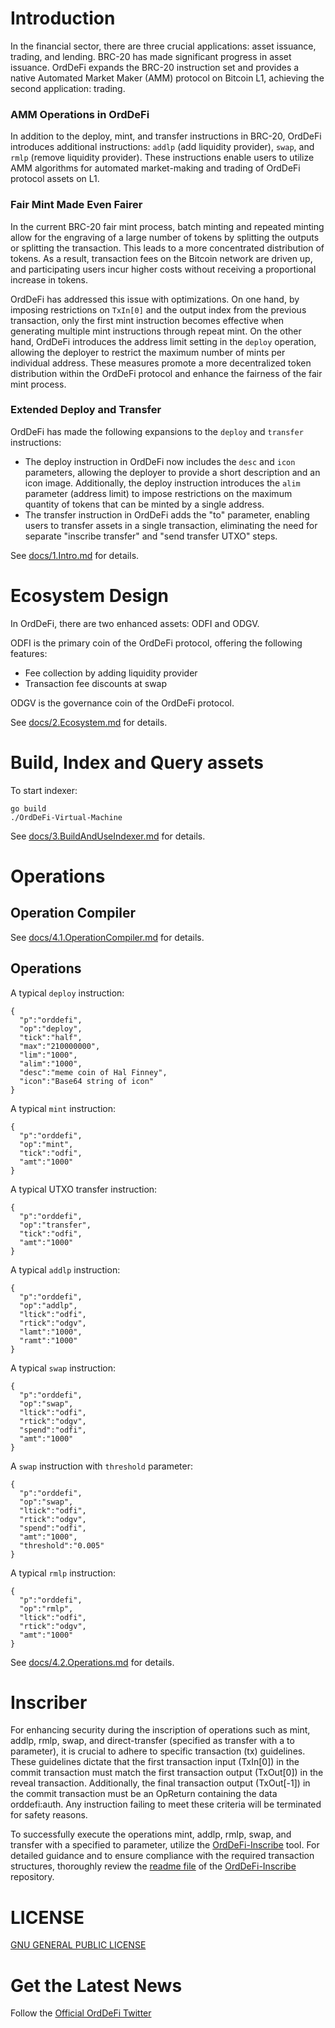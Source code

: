 # Introduction

In the financial sector, there are three crucial applications: asset issuance, trading, and lending. BRC-20 has made significant progress in asset issuance. OrdDeFi expands the BRC-20 instruction set and provides a native Automated Market Maker (AMM) protocol on Bitcoin L1, achieving the second application: trading.

### AMM Operations in OrdDeFi

In addition to the deploy, mint, and transfer instructions in BRC-20, OrdDeFi introduces additional instructions: `addlp` (add liquidity provider), `swap`, and `rmlp` (remove liquidity provider). These instructions enable users to utilize AMM algorithms for automated market-making and trading of OrdDeFi protocol assets on L1.

### Fair Mint Made Even Fairer

In the current BRC-20 fair mint process, batch minting and repeated minting allow for the engraving of a large number of tokens by splitting the outputs or splitting the transaction. This leads to a more concentrated distribution of tokens. As a result, transaction fees on the Bitcoin network are driven up, and participating users incur higher costs without receiving a proportional increase in tokens.

OrdDeFi has addressed this issue with optimizations. On one hand, by imposing restrictions on `TxIn[0]` and the output index from the previous transaction, only the first mint instruction becomes effective when generating multiple mint instructions through repeat mint. On the other hand, OrdDeFi introduces the address limit setting in the `deploy` operation, allowing the deployer to restrict the maximum number of mints per individual address. These measures promote a more decentralized token distribution within the OrdDeFi protocol and enhance the fairness of the fair mint process.

### Extended Deploy and Transfer
OrdDeFi has made the following expansions to the `deploy` and `transfer` instructions:

* The deploy instruction in OrdDeFi now includes the `desc` and `icon` parameters, allowing the deployer to provide a short description and an icon image. Additionally, the deploy instruction introduces the `alim` parameter (address limit) to impose restrictions on the maximum quantity of tokens that can be minted by a single address.
* The transfer instruction in OrdDeFi adds the "to" parameter, enabling users to transfer assets in a single transaction, eliminating the need for separate "inscribe transfer" and "send transfer UTXO" steps. 

See [docs/1.Intro.md](https://github.com/OrdDefi/OrdDefi-Virtual-Machine/blob/main/docs/1.Intro.md) for details.

# Ecosystem Design

In OrdDeFi, there are two enhanced assets: ODFI and ODGV.  

ODFI is the primary coin of the OrdDeFi protocol, offering the following features:

* Fee collection by adding liquidity provider
* Transaction fee discounts at swap

ODGV is the governance coin of the OrdDeFi protocol.

See [docs/2.Ecosystem.md](https://github.com/OrdDefi/OrdDefi-Virtual-Machine/blob/main/docs/2.Ecosystem.md) for details.

# Build, Index and Query assets

To start indexer:  

```
go build
./OrdDeFi-Virtual-Machine
```

See [docs/3.BuildAndUseIndexer.md](https://github.com/OrdDefi/OrdDefi-Virtual-Machine/blob/main/docs/3.BuildAndUseIndexer.md) for details.

# Operations

## Operation Compiler

See [docs/4.1.OperationCompiler.md](https://github.com/OrdDefi/OrdDefi-Virtual-Machine/blob/main/docs/4.1.OperationCompiler.md) for details.

## Operations

A typical `deploy` instruction:

```
{
  "p":"orddefi",
  "op":"deploy",
  "tick":"half",
  "max":"210000000",
  "lim":"1000",
  "alim":"1000",
  "desc":"meme coin of Hal Finney",
  "icon":"Base64 string of icon"
}
```

A typical `mint` instruction:

```
{
  "p":"orddefi",
  "op":"mint",
  "tick":"odfi",
  "amt":"1000"
}
```

A typical UTXO transfer instruction:

```
{
  "p":"orddefi",
  "op":"transfer",
  "tick":"odfi",
  "amt":"1000"
}
```

A typical `addlp` instruction:

```
{
  "p":"orddefi",
  "op":"addlp",
  "ltick":"odfi",
  "rtick":"odgv",
  "lamt":"1000",
  "ramt":"1000"
}
```

A typical `swap` instruction:

```
{
  "p":"orddefi",
  "op":"swap",
  "ltick":"odfi",
  "rtick":"odgv",
  "spend":"odfi",
  "amt":"1000"
}
```

A `swap` instruction with `threshold` parameter:

```
{
  "p":"orddefi",
  "op":"swap",
  "ltick":"odfi",
  "rtick":"odgv",
  "spend":"odfi",
  "amt":"1000",
  "threshold":"0.005"
}
```

A typical `rmlp` instruction:

```
{
  "p":"orddefi",
  "op":"rmlp",
  "ltick":"odfi",
  "rtick":"odgv",
  "amt":"1000"
}
```

See [docs/4.2.Operations.md](https://github.com/OrdDefi/OrdDefi-Virtual-Machine/blob/main/docs/4.2.Operations.md) for details.

# Inscriber

For enhancing security during the inscription of operations such as mint, addlp, rmlp, swap, and direct-transfer (specified as transfer with a to parameter), it is crucial to adhere to specific transaction (tx) guidelines. These guidelines dictate that the first transaction input (TxIn[0]) in the commit transaction must match the first transaction output (TxOut[0]) in the reveal transaction. Additionally, the final transaction output (TxOut[-1]) in the commit transaction must be an OpReturn containing the data orddefi:auth. Any instruction failing to meet these criteria will be terminated for safety reasons.

To successfully execute the operations mint, addlp, rmlp, swap, and transfer with a specified to parameter, utilize the [OrdDeFi-Inscribe](https://github.com/OrdDeFi/OrdDeFi-Inscribe) tool. For detailed guidance and to ensure compliance with the required transaction structures, thoroughly review the [readme file](https://github.com/OrdDeFi/OrdDeFi-Inscribe/blob/main/README.md) of the [OrdDeFi-Inscribe](https://github.com/OrdDeFi/OrdDeFi-Inscribe) repository.

# LICENSE

[GNU GENERAL PUBLIC LICENSE](https://github.com/OrdDefi/OrdDefi-Virtual-Machine/blob/main/LICENSE)

# Get the Latest News

Follow the [Official OrdDeFi Twitter](https://twitter.com/OrdDeFi)